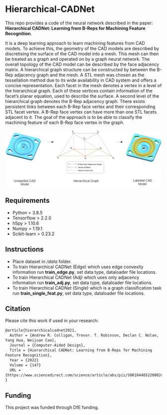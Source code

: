 # Hierarchical-CADNet
This repo provides a code of the neural network described in the paper:
**Hierarchical CADNet: Learning from B-Reps for Machining Feature Recognition**.

It is a deep learning approach to learn machining features from CAD models. To achieve this, the geometry of the CAD models are described by discretising the surface of the CAD model into a mesh. This mesh can then be treated as a graph and operated on by a graph neural network. The overall topology of the CAD model can be described by the face adjacency matrix. A hierarchical graph structure can be constructed by between the B-Rep adjacency graph and the mesh. A STL mesh was chosen as the tessellation method due to its wide availability in CAD system and offers a concise representation. Each facet in the mesh denotes a vertex in a level of the hierarchical graph. Each of these vertices contain information of the facet’s planar equation, used to describe the surface. A second level of the hierarchical graph denotes the B-Rep adjacency graph. There exists persistent links between each B-Rep face vertex and their corresponding STL facet vertex. A B-Rep face vertex can have more than one STL facets adjacent to it. The goal of the approach is to be able to classify the machining feature of each B-Rep face vertex in the graph. 

![](imgs/hierarchical_graph_structure.png)

## Requirements
- Python > 3.8.5
- Tensorflow > 2.2.0
- h5py > 1.10.6
- Numpy > 1.19.1
- Scikit-learn > 0.23.2

## Instructions
- Place dataset in */data* folder.
- To train Hierarchical CADNet (Edge) which uses edge convexity information run **train_edge.py**, set data type, dataloader file locations.
- To train Hierarchical CADNet (Adj) which uses only adjacency information run **train_adj.py**, set data type, dataloader file locations.
- To train Hierarchical CADNet (Single) which is a graph classification task run **train_single_feat.py**, set data type, dataloader file locations.

## Citation
Please cite this work if used in your research:

    @article{hierarchicalcadnet2021,
      Author = {Andrew R. Colligan, Trevor. T. Robinson, Declan C. Nolan, Yang Hua, Weijuan Cao},
      Journal = {Computer-Aided Design},
      Title = {Hierarchical CADNet: Learning from B-Reps for Machining Feature Recognition},
      Year = {2022}
      Volume = {147}
      URL = {https://www.sciencedirect.com/science/article/abs/pii/S0010448522000240}
    }

## Funding 
This project was funded through DfE funding.
